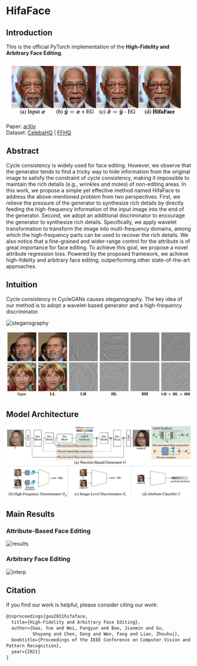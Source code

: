 # HifaFace

## Introduction
This is the official PyTorch implementation of the **High-Fidelity and Arbitrary Face Editing**.

![HifaFace](images/HifaFace.png)

Paper: [arXiv](https://arxiv.org/abs/2103.15814)   
Dataset: [CelebaHQ](https://github.com/tkarras/progressive_growing_of_gans) | [FFHQ](https://github.com/NVlabs/ffhq-dataset)   

## Abstract
Cycle consistency is widely used for face editing. However, we observe that the generator tends to find a tricky way to hide information from the original image to satisfy the constraint of cycle consistency, making it impossible to maintain the rich details (e.g., wrinkles and moles) of non-editing areas. In this work, we propose a simple yet effective method named HifaFace to address the above-mentioned problem from two perspectives. First, we relieve the pressure of the generator to synthesize rich details by directly feeding the high-frequency information of the input image into the end of the generator. Second, we adopt an additional discriminator to encourage the generator to synthesize rich details. Speciﬁcally, we apply wavelet transformation to transform the image into multi-frequency domains, among which the high-frequency parts can be used to recover the rich details. We also notice that a fine-grained and wider-range control for the attribute is of great importance for face editing. To achieve this goal, we propose a novel attribute regression loss. Powered by the proposed framework, we achieve high-fidelity and arbitrary face editing, outperforming other state-of-the-art approaches.


## Intuition
Cycle consistency in CycleGANs causes steganography. The key idea of our method is to adopt a wavelet-based generator and a high-frequency discriminator.

![steganography](images/steganography.png)

![wavelet](images/wavelet.png)

## Model Architecture
![model](images/model.png)


## Main Results
### Attribute-Based Face Editing
![results](images/results.png)


### Arbitrary Face Editing
![interp](images/interp.png)


## Citation
If you find our work is helpful, please consider citing our work:
```
@inproceedings{gao2021hifaface,
  title={High-Fidelity and Arbitrary Face Editing},
  author={Gao, Yue and Wei, Fangyun and Bao, Jianmin and Gu, 
          Shuyang and Chen, Dong and Wen, Fang and Lian, Zhouhui},
  booktitle={Proceedings of the IEEE Conference on Computer Vision and Pattern Recognition},
  year={2021}
}
```
